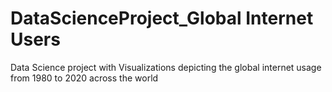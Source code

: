 # DataScienceProject_Global Internet Users
 Data Science project with Visualizations depicting the global internet usage from 1980 to 2020 across the world
